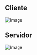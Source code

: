 ## Cliente

![Image](https://github.com/user-attachments/assets/bb855e93-642b-44b4-ab1e-11ee365ad9f7)

## Servidor

![Image](https://github.com/user-attachments/assets/5eb09296-5d2d-42d2-9f79-ad59bb9f8574)
